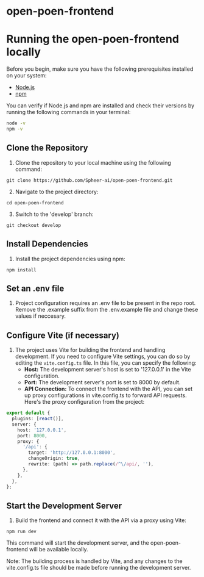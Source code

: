 # open-poen-frontend

# Running the open-poen-frontend locally

Before you begin, make sure you have the following prerequisites installed on your system:

- [Node.js](https://nodejs.org/)
- [npm](https://www.npmjs.com/)

You can verify if Node.js and npm are installed and check their versions by running the following commands in your terminal:

```bash
node -v
npm -v
```

## Clone the Repository
1. Clone the repository to your local machine using the following command:

`git clone https://github.com/Spheer-ai/open-poen-frontend.git`

2. Navigate to the project directory:

`cd open-poen-frontend`

3. Switch to the 'develop' branch:

`git checkout develop`

## Install Dependencies
1. Install the project dependencies using npm:

`npm install`

## Set an .env file
1. Project configuration requires an .env file to be present in the repo root. Remove the .example suffix from the .env.example file and change these values if neccesary.

## Configure Vite (if necessary)
1. The project uses Vite for building the frontend and handling development. If you need to configure Vite settings, you can do so by editing the `vite.config.ts` file. In this file, you can specify the following:
    - **Host:** The development server's host is set to '127.0.0.1' in the Vite configuration.
    - **Port:** The development server's port is set to 8000 by default.
    - **API Connection:** To connect the frontend with the API, you can set up proxy configurations in vite.config.ts to forward API requests. Here's the proxy configuration from the project:

```typescript
export default {
  plugins: [react()],
  server: {
    host: '127.0.0.1',
    port: 8000,
    proxy: {
      '/api': {
        target: 'http://127.0.0.1:8000',
        changeOrigin: true,
        rewrite: (path) => path.replace(/^\/api/, ''),
      },
    },
  },
};
```

## Start the Development Server
1. Build the frontend and connect it with the API via a proxy using Vite:

`npm run dev`

This command will start the development server, and the open-poen-frontend will be available locally.

Note: The building process is handled by Vite, and any changes to the vite.config.ts file should be made before running the development server.

